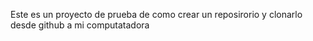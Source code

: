  Este es un proyecto de prueba de como crear un reposirorio y clonarlo desde github a mi computatadora

